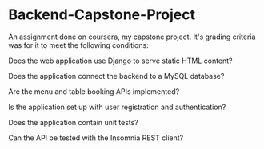 # Backend-Capstone-Project
An assignment done on coursera, my capstone project. It's grading criteria was for it to meet the following conditions:

Does the web application use Django to serve static HTML content?

Does the application connect the backend to a MySQL database?

Are the menu and table booking APIs implemented?

Is the application set up with user registration and authentication?

Does the application contain unit tests?

Can the API be tested with the Insomnia REST client?


